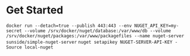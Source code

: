 # Get Started

```docker run --detach=true --publish 443:443 --env NUGET_API_KEY=my-secret --volume /srv/docker/nuget/database:/var/www/db --volume /srv/docker/nuget/packages:/var/www/packagefiles --name nuget-server sunside/simple-nuget-server```
```nuget setapikey NUGET-SERVER-API-KEY -Source local-nuget```